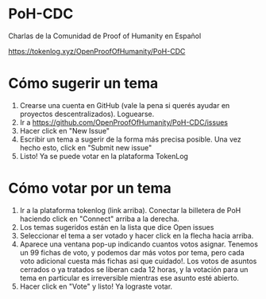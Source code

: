 # PoH-CDC
Charlas de la Comunidad de Proof of Humanity en Español

https://tokenlog.xyz/OpenProofOfHumanity/PoH-CDC

# Cómo sugerir un tema
1. Crearse una cuenta en GitHub (vale la pena si querés ayudar en proyectos descentralizados). Loguearse.
2. Ir a https://github.com/OpenProofOfHumanity/PoH-CDC/issues
3. Hacer click en "New Issue"
4. Escribir un tema a sugerir de la forma más precisa posible. Una vez hecho esto, click en "Submit new issue"
5. Listo! Ya se puede votar en la plataforma TokenLog

# Cómo votar por un tema
1. Ir a la plataforma tokenlog (link arriba). Conectar la billetera de PoH haciendo click en "Connect" arriba a la derecha. 
2. Los temas sugeridos están en la lista que dice Open issues
3. Seleccionar el tema a ser votado y hacer click en la flecha hacia arriba. 
4. Aparece una ventana pop-up indicando cuantos votos asignar. Tenemos un 99 fichas de voto, y podemos dar más votos por tema, pero cada voto adicional cuesta más fichas asi que cuidado!. Los votos de asuntos cerrados o ya tratados se liberan cada 12 horas, y la votación para un tema en particular es irreversible mientras ese asunto esté abierto.   
5. Hacer click en "Vote" y listo! Ya lograste votar. 
